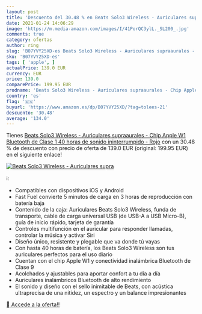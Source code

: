 ```yaml
---
layout: post
title: 'Descuento del 30.48 % en Beats Solo3 Wireless - Auriculares supra'
date: 2021-01-24 14:06:29
image: 'https://m.media-amazon.com/images/I/41PorQC3ylL._SL200_.jpg'
comments: true
category: ofertas
author: ring
slug: 'B07YVY25XD-es Beats Solo3 Wireless - Auriculares supraaurales - Chip...'
sku: 'B07YVY25XD-es'
tags: [ 'apple', ]
actualPrice: 139.0 EUR
currency: EUR
price: 139.0
comparePrice: 199.95 EUR
prodname: 'Beats Solo3 Wireless - Auriculares supraaurales - Chip Apple W1  Bluetooth de Clase 1  40 horas de sonido ininterrumpido - Rojo'
country: 'es'
flag: '🇪🇸'
buyurl: 'https://www.amazon.es/dp/B07YVY25XD/?tag=tolees-21'
descuento: '30.48'
average: '134.0'
---
```


Tienes [Beats Solo3 Wireless - Auriculares supraaurales - Chip Apple W1  Bluetooth de Clase 1  40 horas de sonido ininterrumpido - Rojo](https://www.amazon.es/dp/B07YVY25XD/?tag=tolees-21) con un 30.48 % de descuento con precio de oferta de 139.0 EUR (original: 199.95 EUR) en el siguiente enlace!

[![Beats Solo3 Wireless - Auriculares supra](https://m.media-amazon.com/images/I/41PorQC3ylL._SL200_.jpg)](https://www.amazon.es/dp/B07YVY25XD/?tag=tolees-21)

ℹ️:

- Compatibles con dispositivos iOS y Android
- Fast Fuel convierte 5 minutos de carga en 3 horas de reproducción con batería baja
- Contenido de la caja: Auriculares Beats Solo3 Wireless, funda de transporte, cable de carga universal USB (de USB-A a USB Micro-B), guía de inicio rápido, tarjeta de garantía
- Controles multifunción en el auricular para responder llamadas, controlar la música y activar Siri
- Diseño único, resistente y plegable que va donde tú vayas
- Con hasta 40 horas de batería, los Beats Solo3 Wireless son tus auriculares perfectos para el uso diario
- Cuentan con el chip Apple W1 y conectividad inalámbrica Bluetooth de Clase 9
- Acolchados y ajustables para aportar confort a tu día a día
- Auriculares inalámbricos Bluetooth de alto rendimiento
- El sonido y diseño con el sello inimitable de Beats, con acústica ultraprecisa de una nitidez, un espectro y un balance impresionantes

[🛒 Accede a la oferta!!](https://www.amazon.es/dp/B07YVY25XD/?tag=tolees-21)
